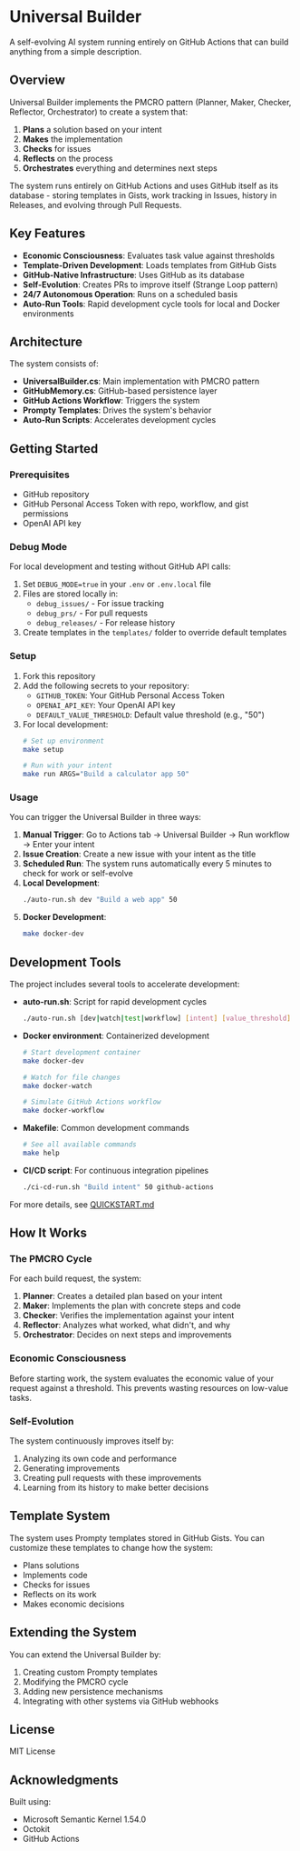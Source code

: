 # Universal Builder

A self-evolving AI system running entirely on GitHub Actions that can build anything from a simple description.

## Overview

Universal Builder implements the PMCRO pattern (Planner, Maker, Checker, Reflector, Orchestrator) to create a system that:

1. **Plans** a solution based on your intent
2. **Makes** the implementation
3. **Checks** for issues
4. **Reflects** on the process
5. **Orchestrates** everything and determines next steps

The system runs entirely on GitHub Actions and uses GitHub itself as its database - storing templates in Gists, work tracking in Issues, history in Releases, and evolving through Pull Requests.

## Key Features

- **Economic Consciousness**: Evaluates task value against thresholds
- **Template-Driven Development**: Loads templates from GitHub Gists
- **GitHub-Native Infrastructure**: Uses GitHub as its database
- **Self-Evolution**: Creates PRs to improve itself (Strange Loop pattern)
- **24/7 Autonomous Operation**: Runs on a scheduled basis
- **Auto-Run Tools**: Rapid development cycle tools for local and Docker environments

## Architecture

The system consists of:

- **UniversalBuilder.cs**: Main implementation with PMCRO pattern
- **GitHubMemory.cs**: GitHub-based persistence layer
- **GitHub Actions Workflow**: Triggers the system
- **Prompty Templates**: Drives the system's behavior
- **Auto-Run Scripts**: Accelerates development cycles

## Getting Started

### Prerequisites

- GitHub repository
- GitHub Personal Access Token with repo, workflow, and gist permissions
- OpenAI API key

### Debug Mode

For local development and testing without GitHub API calls:

1. Set `DEBUG_MODE=true` in your `.env` or `.env.local` file
2. Files are stored locally in:
   - `debug_issues/` - For issue tracking
   - `debug_prs/` - For pull requests
   - `debug_releases/` - For release history
3. Create templates in the `templates/` folder to override default templates

### Setup

1. Fork this repository
2. Add the following secrets to your repository:
   - `GITHUB_TOKEN`: Your GitHub Personal Access Token
   - `OPENAI_API_KEY`: Your OpenAI API key
   - `DEFAULT_VALUE_THRESHOLD`: Default value threshold (e.g., "50")
3. For local development:
   ```bash
   # Set up environment
   make setup
   
   # Run with your intent
   make run ARGS="Build a calculator app 50"
   ```

### Usage

You can trigger the Universal Builder in three ways:

1. **Manual Trigger**: Go to Actions tab → Universal Builder → Run workflow → Enter your intent
2. **Issue Creation**: Create a new issue with your intent as the title
3. **Scheduled Run**: The system runs automatically every 5 minutes to check for work or self-evolve
4. **Local Development**:
   ```bash
   ./auto-run.sh dev "Build a web app" 50
   ```
5. **Docker Development**:
   ```bash
   make docker-dev
   ```

## Development Tools

The project includes several tools to accelerate development:

- **auto-run.sh**: Script for rapid development cycles
  ```bash
  ./auto-run.sh [dev|watch|test|workflow] [intent] [value_threshold]
  ```
- **Docker environment**: Containerized development
  ```bash
  # Start development container
  make docker-dev
  
  # Watch for file changes
  make docker-watch
  
  # Simulate GitHub Actions workflow
  make docker-workflow
  ```
- **Makefile**: Common development commands
  ```bash
  # See all available commands
  make help
  ```
- **CI/CD script**: For continuous integration pipelines
  ```bash
  ./ci-cd-run.sh "Build intent" 50 github-actions
  ```

For more details, see [QUICKSTART.md](QUICKSTART.md)

## How It Works

### The PMCRO Cycle

For each build request, the system:

1. **Planner**: Creates a detailed plan based on your intent
2. **Maker**: Implements the plan with concrete steps and code
3. **Checker**: Verifies the implementation against your intent
4. **Reflector**: Analyzes what worked, what didn't, and why
5. **Orchestrator**: Decides on next steps and improvements

### Economic Consciousness

Before starting work, the system evaluates the economic value of your request against a threshold. This prevents wasting resources on low-value tasks.

### Self-Evolution

The system continuously improves itself by:

1. Analyzing its own code and performance
2. Generating improvements
3. Creating pull requests with these improvements
4. Learning from its history to make better decisions

## Template System

The system uses Prompty templates stored in GitHub Gists. You can customize these templates to change how the system:

- Plans solutions
- Implements code
- Checks for issues
- Reflects on its work
- Makes economic decisions

## Extending the System

You can extend the Universal Builder by:

1. Creating custom Prompty templates
2. Modifying the PMCRO cycle
3. Adding new persistence mechanisms
4. Integrating with other systems via GitHub webhooks

## License

MIT License

## Acknowledgments

Built using:
- Microsoft Semantic Kernel 1.54.0
- Octokit
- GitHub Actions 